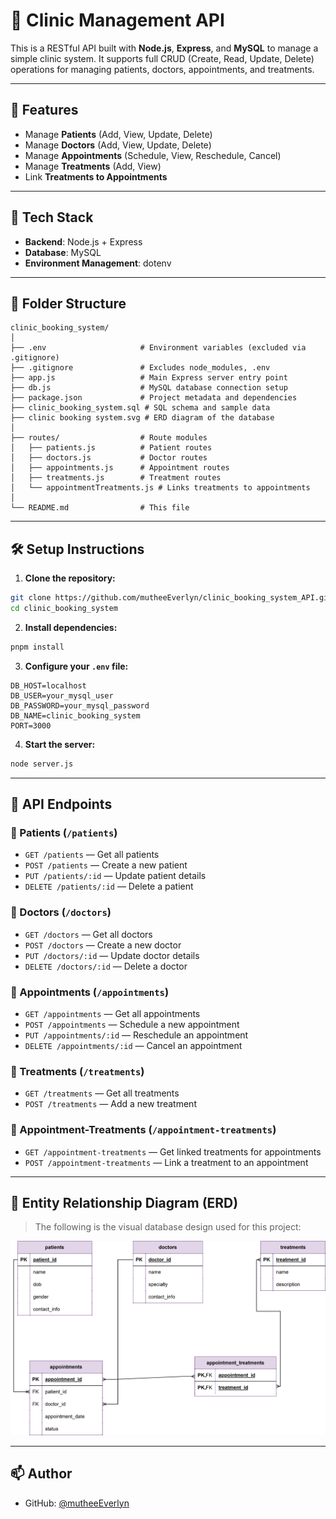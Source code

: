 # 🏥 Clinic Management API

This is a RESTful API built with **Node.js**, **Express**, and **MySQL** to manage a simple clinic system. It supports full CRUD (Create, Read, Update, Delete) operations for managing patients, doctors, appointments, and treatments.

---

## 📌 Features

- Manage **Patients** (Add, View, Update, Delete)
- Manage **Doctors** (Add, View, Update, Delete)
- Manage **Appointments** (Schedule, View, Reschedule, Cancel)
- Manage **Treatments** (Add, View)
- Link **Treatments to Appointments**

---

## 🧱 Tech Stack

- **Backend**: Node.js + Express
- **Database**: MySQL
- **Environment Management**: dotenv

---

## 📂 Folder Structure

```
clinic_booking_system/
│
├── .env                     # Environment variables (excluded via .gitignore)
├── .gitignore               # Excludes node_modules, .env
├── app.js                   # Main Express server entry point
├── db.js                    # MySQL database connection setup
├── package.json             # Project metadata and dependencies
├── clinic_booking_system.sql # SQL schema and sample data
├── clinic booking system.svg # ERD diagram of the database
│
├── routes/                  # Route modules
│   ├── patients.js          # Patient routes
│   ├── doctors.js           # Doctor routes
│   ├── appointments.js      # Appointment routes
│   ├── treatments.js        # Treatment routes
│   └── appointmentTreatments.js # Links treatments to appointments
│
└── README.md                # This file
```

---

## 🛠️ Setup Instructions

1. **Clone the repository:**

```bash
git clone https://github.com/mutheeEverlyn/clinic_booking_system_API.git
cd clinic_booking_system
```

2. **Install dependencies:**

```bash
pnpm install
```

3. **Configure your `.env` file:**

```
DB_HOST=localhost
DB_USER=your_mysql_user
DB_PASSWORD=your_mysql_password
DB_NAME=clinic_booking_system
PORT=3000
```

4. **Start the server:**

```bash
node server.js
```

---

## 🧪 API Endpoints

### 🔹 Patients (`/patients`)
- `GET /patients` — Get all patients  
- `POST /patients` — Create a new patient  
- `PUT /patients/:id` — Update patient details  
- `DELETE /patients/:id` — Delete a patient  

### 🔹 Doctors (`/doctors`)
- `GET /doctors` — Get all doctors  
- `POST /doctors` — Create a new doctor  
- `PUT /doctors/:id` — Update doctor details  
- `DELETE /doctors/:id` — Delete a doctor  

### 🔹 Appointments (`/appointments`)
- `GET /appointments` — Get all appointments  
- `POST /appointments` — Schedule a new appointment  
- `PUT /appointments/:id` — Reschedule an appointment  
- `DELETE /appointments/:id` — Cancel an appointment  

### 🔹 Treatments (`/treatments`)
- `GET /treatments` — Get all treatments  
- `POST /treatments` — Add a new treatment  

### 🔹 Appointment-Treatments (`/appointment-treatments`)
- `GET /appointment-treatments` — Get linked treatments for appointments  
- `POST /appointment-treatments` — Link a treatment to an appointment  

---

## 🧩 Entity Relationship Diagram (ERD)

> The following is the visual database design used for this project:

![clinic booking system database](./clinic%20booking%20system.svg)

---

## 📫 Author

- GitHub: [@mutheeEverlyn](https://github.com/mutheeEverlyn)
